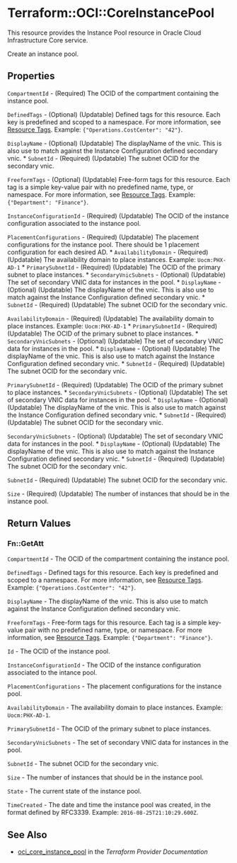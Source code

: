 # Terraform::OCI::CoreInstancePool

This resource provides the Instance Pool resource in Oracle Cloud Infrastructure Core service.

Create an instance pool.

## Properties

`CompartmentId` - (Required) The OCID of the compartment containing the instance pool.

`DefinedTags` - (Optional) (Updatable) Defined tags for this resource. Each key is predefined and scoped to a namespace. For more information, see [Resource Tags](https://docs.cloud.oracle.com/iaas/Content/General/Concepts/resourcetags.htm).  Example: `{"Operations.CostCenter": "42"}`.

`DisplayName` - (Optional) (Updatable) The displayName of the vnic. This is also use to match against the Instance Configuration defined secondary vnic. * `SubnetId` - (Required) (Updatable) The subnet OCID for the secondary vnic.

`FreeformTags` - (Optional) (Updatable) Free-form tags for this resource. Each tag is a simple key-value pair with no predefined name, type, or namespace. For more information, see [Resource Tags](https://docs.cloud.oracle.com/iaas/Content/General/Concepts/resourcetags.htm).  Example: `{"Department": "Finance"}`.

`InstanceConfigurationId` - (Required) (Updatable) The OCID of the instance configuration associated to the instance pool.

`PlacementConfigurations` - (Required) (Updatable) The placement configurations for the instance pool. There should be 1 placement configuration for each desired AD. * `AvailabilityDomain` - (Required) (Updatable) The availability domain to place instances. Example: `Uocm:PHX-AD-1` * `PrimarySubnetId` - (Required) (Updatable) The OCID of the primary subnet to place instances. * `SecondaryVnicSubnets` - (Optional) (Updatable) The set of secondary VNIC data for instances in the pool. * `DisplayName` - (Optional) (Updatable) The displayName of the vnic. This is also use to match against the Instance Configuration defined secondary vnic. * `SubnetId` - (Required) (Updatable) The subnet OCID for the secondary vnic.

`AvailabilityDomain` - (Required) (Updatable) The availability domain to place instances. Example: `Uocm:PHX-AD-1` * `PrimarySubnetId` - (Required) (Updatable) The OCID of the primary subnet to place instances. * `SecondaryVnicSubnets` - (Optional) (Updatable) The set of secondary VNIC data for instances in the pool. * `DisplayName` - (Optional) (Updatable) The displayName of the vnic. This is also use to match against the Instance Configuration defined secondary vnic. * `SubnetId` - (Required) (Updatable) The subnet OCID for the secondary vnic.

`PrimarySubnetId` - (Required) (Updatable) The OCID of the primary subnet to place instances. * `SecondaryVnicSubnets` - (Optional) (Updatable) The set of secondary VNIC data for instances in the pool. * `DisplayName` - (Optional) (Updatable) The displayName of the vnic. This is also use to match against the Instance Configuration defined secondary vnic. * `SubnetId` - (Required) (Updatable) The subnet OCID for the secondary vnic.

`SecondaryVnicSubnets` - (Optional) (Updatable) The set of secondary VNIC data for instances in the pool. * `DisplayName` - (Optional) (Updatable) The displayName of the vnic. This is also use to match against the Instance Configuration defined secondary vnic. * `SubnetId` - (Required) (Updatable) The subnet OCID for the secondary vnic.

`SubnetId` - (Required) (Updatable) The subnet OCID for the secondary vnic.

`Size` - (Required) (Updatable) The number of instances that should be in the instance pool.


## Return Values

### Fn::GetAtt

`CompartmentId` - The OCID of the compartment containing the instance pool.

`DefinedTags` - Defined tags for this resource. Each key is predefined and scoped to a namespace. For more information, see [Resource Tags](https://docs.cloud.oracle.com/iaas/Content/General/Concepts/resourcetags.htm).  Example: `{"Operations.CostCenter": "42"}`.

`DisplayName` - The displayName of the vnic. This is also use to match against the Instance Configuration defined secondary vnic.

`FreeformTags` - Free-form tags for this resource. Each tag is a simple key-value pair with no predefined name, type, or namespace. For more information, see [Resource Tags](https://docs.cloud.oracle.com/iaas/Content/General/Concepts/resourcetags.htm).  Example: `{"Department": "Finance"}`.

`Id` - The OCID of the instance pool.

`InstanceConfigurationId` - The OCID of the instance configuration associated to the intance pool.

`PlacementConfigurations` - The placement configurations for the instance pool.

`AvailabilityDomain` - The availability domain to place instances. Example: `Uocm:PHX-AD-1`.

`PrimarySubnetId` - The OCID of the primary subnet to place instances.

`SecondaryVnicSubnets` - The set of secondary VNIC data for instances in the pool.

`SubnetId` - The subnet OCID for the secondary vnic.

`Size` - The number of instances that should be in the instance pool.

`State` - The current state of the instance pool.

`TimeCreated` - The date and time the instance pool was created, in the format defined by RFC3339. Example: `2016-08-25T21:10:29.600Z`.

## See Also

* [oci_core_instance_pool](https://www.terraform.io/docs/providers/oci/r/core_instance_pool.html) in the _Terraform Provider Documentation_